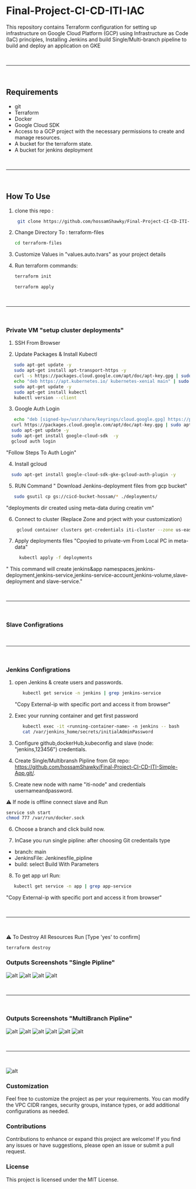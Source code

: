 # Final-Project-CI-CD-ITI-IAC
This repository contains Terraform configuration for setting up infrastructure on Google Cloud Platform (GCP) using Infrastructure as Code (IaC) principles, Installing Jenkins  and build Single/Multi-branch pipeline to build and deploy an application on GKE 

</br>

---

</br>

## Requirements

-   git
-   Terraform
-   Docker
-   Google Cloud SDK
-   Access to a GCP project with the necessary permissions to create and manage resources.
-   A bucket for the terraform state.
-   A bucket for jenkins deployment

</br>

---

</br>

 

## How To Use

1. clone this repo :
   ```bash
    git clone https://github.com/hossamShawky/Final-Project-CI-CD-ITI-IAC/
   ```

2. Change Directory To : terraform-files
   ```bash
   cd terraform-files
   ```

3. Customize Values in "values.auto.tvars" as your project details

4. Run terraform commands:
    ```bash
    terraform init
    ```
    
    ```bash
    terraform apply
    ```

</br>

---

</br>

### Private VM "setup cluster deployments"

1. SSH From Browser

2. Update Packages & Install Kubectl

  ```bash
     sudo apt-get update -y
     sudo apt-get install apt-transport-https -y
     curl -s https://packages.cloud.google.com/apt/doc/apt-key.gpg | sudo apt-key add -
     echo "deb https://apt.kubernetes.io/ kubernetes-xenial main" | sudo tee /etc/apt/sources.list.d/kubernetes.list
     sudo apt-get update -y
     sudo apt-get install kubectl
     kubectl version --client
  ```

3. Google Auth Login
  ```bash
     echo "deb [signed-by=/usr/share/keyrings/cloud.google.gpg] https://packages.cloud.google.com/apt cloud-sdk main" | sudo tee /etc/apt/sources.list.d/google-cloud-sdk.list
    curl https://packages.cloud.google.com/apt/doc/apt-key.gpg | sudo apt-key --keyring /usr/share/keyrings/cloud.google.gpg add -
    sudo apt-get update -y
    sudo apt-get install google-cloud-sdk  -y
    gcloud auth login
  ```        
  "Follow Steps To Auth Login"

4. Install gcloud  
  ```bash
    sudo apt-get install google-cloud-sdk-gke-gcloud-auth-plugin -y
  ```
5.  RUN Command " Download Jenkins-deployment files from gcp bucket"

   ```bash
      sudo gsutil cp gs://cicd-bucket-hossam/* ./deployments/
   ```
   "deployments dir created using meta-data during creatin vm"

6. Connect to cluster (Replace Zone and prject with your customization)
  ```bash
      gcloud container clusters get-credentials iti-cluster --zone us-east1-b --project  iti-gcp-hossam
  ```

7. Apply deployments files "Cpoyied to private-vm From Local PC in meta-data"
  ```bash
       kubectl apply -f deployments
  ```
   " This command will create jenkins&app namespaces,jenkins-deployment,jenkins-service,jenkins-service-account,jenkins-volume,slave-deployment and slave-service."


<br>

---

<br>

### Slave Configrations


<br>

---

<br>

### Jenkins Configrations
1. open Jenkins & create users and passwords.
    ```bash
       kubectl get service -n jenkins | grep jenkins-service
   ```
   "Copy External-ip with specific port and access it from browser"


2. Exec your running container and get first password
    ```bash
       kubectl exec -it <running-container-name> -n jenkins -- bash
       cat /var/jenkins_home/secrets/initialAdminPassword
    ```


3. Configure github,dockerHub,kubeconfig and slave (node: "jenkins,123456") credentials.     

4. Create Single/Multibransh Pipline from Git repo: https://github.com/hossamShawky/Final-Project-CI-CD-ITI-Simple-App.git/.

5. Create new node with name "iti-node" and credentials usernameandpassword.

 ⚠️ If node is offline connect slave and Run
  ```bash
  service ssh start
  chmod 777 /var/run/docker.sock
  ```

     

6. Choose a branch and click build now.

7. InCase you run single pipline: after choosing Git credentails type
  - branch: main 
  - JenkinsFile: Jenkinesfile_pipline
  - build: select Build With Parameters

8. To get app url Run:
  ```bash
     kubectl get service -n app | grep app-service
   ```
   "Copy External-ip with specific port and access it from browser"

<br>

---

<br>

  
  ⚠️ To Destroy All Resources Run [Type 'yes' to confirm]
  ```
  terraform destroy
  ```
  

### Outputs Screenshots "Single Pipline"
 
 
 
 ![alt](./screenshots/buid_stage.png)
 ![alt](./screenshots/deploy_stage.png)
 ![alt](./screenshots/pipline_output.png)
 ![alt](./screenshots/app2.png)

<br>

---

<br>


### Outputs Screenshots "MultiBranch Pipline"
 ![alt](./screenshots/branches.png)
 ![alt](./screenshots/main_pipline.png)
 ![alt](./screenshots/app_pipline.png)
 ![alt](./screenshots/cluster_workloads.png)
 ![alt](./screenshots/cluster_services.png)
 ![alt](./screenshots/app.png)

 <br>

---

<br>

 ![alt](./screenshots/bucket.png)



### Customization
Feel free to customize the project as per your requirements. You can modify the VPC CIDR ranges, security groups, instance types, or add additional configurations as needed.

### Contributions
Contributions to enhance or expand this project are welcome! If you find any issues or have suggestions, please open an issue or submit a pull request.

### License
This project is licensed under the MIT License.